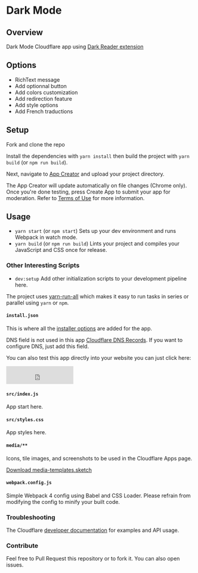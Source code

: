 # Dark Mode

## Overview

Dark Mode Cloudflare app using [Dark Reader extension](https://github.com/darkreader/darkreader)

## Options

* RichText message
* Add optionnal button
* Add colors customization
* Add redirection feature
* Add style options
* Add French traductions

## Setup

Fork and clone the repo

Install the dependencies with `yarn install` then build the project with `yarn build` (or `npm run build`).

Next, navigate to [App Creator](https://www.cloudflare.com/apps/developer/app-creator) and upload your project directory.

The App Creator will update automatically on file changes (Chrome only). Once you're done testing, press Create App to submit your app for moderation. Refer to [Terms of Use](https://www.cloudflare.com/apps/developer/docs/resources/terms-of-use) for more information.

## Usage

* `yarn start` (or `npm start`) Sets up your dev environment and runs Webpack in watch mode.
* `yarn build` (or `npm run build`) Lints your project and compiles your JavaScript and CSS once for release.

### Other Interesting Scripts

* `dev:setup` Add other initialization scripts to your development pipeline here.

The project uses [yarn-run-all](https://www.npmjs.com/package/yarn-run-all) which makes it easy to run tasks in series or parallel using `yarn` or `npm`.

#### `install.json`

This is where all the [installer options](https://www.cloudflare.com/apps/developer/docs/install-json) are added for the app.

DNS field is not used in this app [Cloudflare DNS Records](https://api.cloudflare.com/#dns-records-for-a-zone-properties). If you want to configure DNS, just add this field.

You can also test this app directly into your website you can just click here:

<iframe
  src="https://install.cloudflareapps.com?appId=fNyZF92yN7oV"
  allowTransparency="true"
  scroll="no"
  frameBorder="0"
  style="height: 48px; width: 180px">
</iframe>

#### `src/index.js`

App start here.

#### `src/styles.css`

App styles here.

#### `media/**`

Icons, tile images, and screenshots to be used in the Cloudflare Apps page.

[Download media-templates.sketch](https://github.com/CloudflareApps/MediaTemplates/raw/master/media-templates.sketch)

#### `webpack.config.js`

Simple Webpack 4 config using Babel and CSS Loader. Please refrain from modifying the config to minify your built code.

### Troubleshooting

The Cloudflare [developer documentation](https://www.cloudflare.com/apps/developer/docs/getting-started) for examples and API usage.

### Contribute

Feel free to Pull Request this repository or to fork it. You can also open issues.
